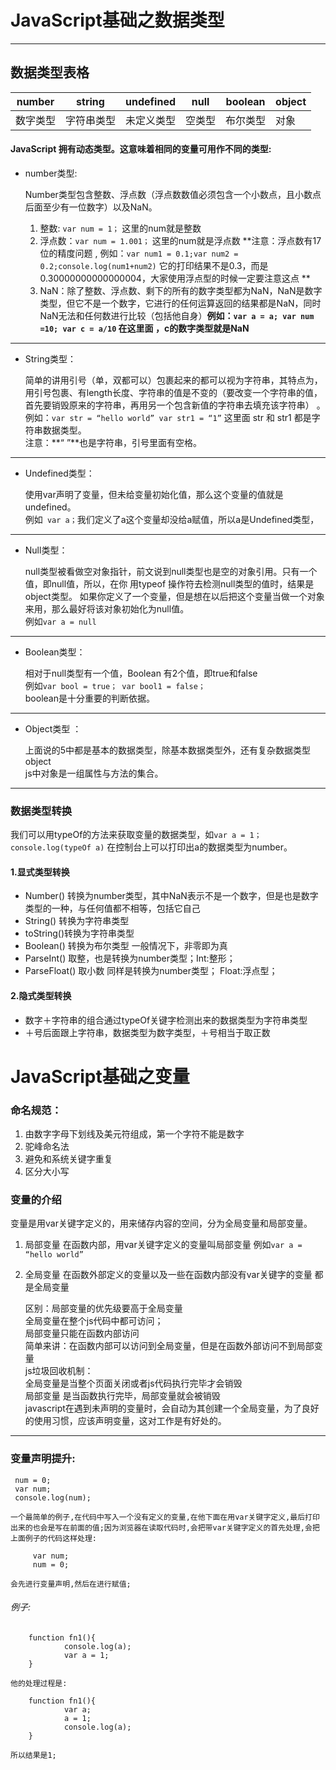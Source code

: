 # JavaScript基础之数据类型
***
## 数据类型表格
 | number | string | undefined | null | boolean| object|
 | ------ | ------ | --------- | -----| -------|----|
 | 数字类型 | 字符串类型| 未定义类型 | 空类型 | 布尔类型 | 对象 | 
  
#### JavaScript 拥有动态类型。这意味着相同的变量可用作不同的类型: 
  
* number类型:

	 Number类型包含整数、浮点数（浮点数数值必须包含一个小数点，且小数点后面至少有一位数字）以及NaN。
	
	1. 整数: `var num = 1；` 这里的num就是整数 
	2. 浮点数：`var num = 1.001；` 这里的num就是浮点数 **注意：浮点数有17位的精度问题 ,	例如：`var num1 = 0.1;var num2 = 0.2;console.log(num1+num2)` 它的打印结果不是0.3，而是0.30000000000000004，大家使用浮点型的时候一定要注意这点 **
	3. NaN：除了整数、浮点数、剩下的所有的数字类型都为NaN，NaN是数字类型，但它不是一个数字，它进行的任何运算返回的结果都是NaN，同时NaN无法和任何数进行比较（包括他自身）**例如：`var a = a; var num =10; var c = a/10` 在这里面 ，c的数字类型就是NaN** 
*** 
	
* String类型：  

	简单的讲用引号（单，双都可以）包裹起来的都可以视为字符串，其特点为，用引号包裹、有length长度、字符串的值是不变的（要改变一个字符串的值，首先要销毁原来的字符串，再用另一个包含新值的字符串去填充该字符串） 。  
	例如：`var str = “hello world” var str1 = “1”`
	这里面 str 和 str1 都是字符串数据类型。	
	注意：**“ ”**也是字符串，引号里面有空格。
***
* Undefined类型：
	
	使用var声明了变量，但未给变量初始化值，那么这个变量的值就是undefined。  
	例如` var a；`我们定义了a这个变量却没给a赋值，所以a是Undefined类型，
***
* Null类型：   

  null类型被看做空对象指针，前文说到null类型也是空的对象引用。只有一个值，即null值，所以，在你 用typeof 操作符去检测null类型的值时，结果是object类型。
如果你定义了一个变量，但是想在以后把这个变量当做一个对象来用，那么最好将该对象初始化为null值。  
 例如`var a = null` 


***
* Boolean类型：  
 
 	相对于null类型有一个值，Boolean 有2个值，即true和false  
 	例如`var bool = true； var bool1 = false；`  
 	boolean是十分重要的判断依据。
 ***
 * Object类型 ： 
 
 	上面说的5中都是基本的数据类型，除基本数据类型外，还有复杂数据类型object  
	js中对象是一组属性与方法的集合。 
***

   
### 数据类型转换  
我们可以用typeOf的方法来获取变量的数据类型，如`var a = 1；console.log(typeOf a)`
在控制台上可以打印出a的数据类型为number。
#### 1.显式类型转换  
* Number() 转换为number类型，其中NaN表示不是一个数字，但是也是数字类型的一种，与任何值都不相等，包括它自己
*  String() 转换为字符串类型
*  toString()转换为字符串类型
*  Boolean() 转换为布尔类型 一般情况下，非零即为真
*  ParseInt() 取整，也是转换为number类型；Int:整形；
*  ParseFloat() 取小数 同样是转换为number类型； Float:浮点型；

#### 2.隐式类型转换  
* 数字＋字符串的组合通过typeOf关键字检测出来的数据类型为字符串类型
* ＋号后面跟上字符串，数据类型为数字类型，＋号相当于取正数   
  
    
# JavaScript基础之变量  
  
### 命名规范：  
1. 由数字字母下划线及美元符组成，第一个字符不能是数字
2. 驼峰命名法
3. 避免和系统关键字重复
4. 区分大小写


### 变量的介绍  
  
  变量是用var关键字定义的，用来储存内容的空间，分为全局变量和局部变量。  
  
 1. 局部变量
		在函数内部，用var关键字定义的变量叫局部变量
		例如`var a = “hello world”`

2. 全局变量
		在函数外部定义的变量以及一些在函数内部没有var关键字的变量 都是全局变量  
		
	区别：局部变量的优先级要高于全局变量  
		全局变量在整个js代码中都可访问；  
		局部变量只能在函数内部访问  
		简单来讲：在函数内部可以访问到全局变量，但是在函数外部访问不到局部变量  
		js垃圾回收机制：  
		全局变量是当整个页面关闭或者js代码执行完毕才会销毁  
		局部变量 是当函数执行完毕，局部变量就会被销毁  
		javascript在遇到未声明的变量时，会自动为其创建一个全局变量，为了良好的使用习惯，应该声明变量，这对工作是有好处的。  
  
***
### 变量声明提升:  
     num = 0;
     var num;
     console.log(num);

`一个最简单的例子,在代码中写入一个没有定义的变量,在他下面在用var关键字定义,最后打印出来的也会是写在前面的值;因为浏览器在读取代码时,会把带var关键字定义的首先处理,会把上面例子的代码这样处理:`  

         var num;
         num = 0;


`会先进行变量声明,然后在进行赋值;`  
###### 例子:
        function fn1(){
        		console.log(a);
        		var a = 1;
        }

`他的处理过程是:`   
 
        function fn1(){
        		var a;
        		a = 1;
        		console.log(a);
        }           

`所以结果是1;`  

 
 





















 	
	

 
